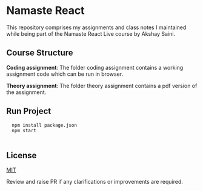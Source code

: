 
# Namaste React

This repository comprises my assignments and class notes I maintained while being part of the Namaste React Live course by Akshay Saini. 

## Course Structure


**Coding assignment**: The folder coding assignment contains a working assignment code which can be run in browser.

**Theory assignment**: The folder theory assignment contains a pdf version of the assignment.


## Run Project



```bash
  npm install package.json
  npm start
 
```
    

## License

[MIT](https://choosealicense.com/licenses/mit/)

Review and raise PR if any clarifications or improvements are required. 

